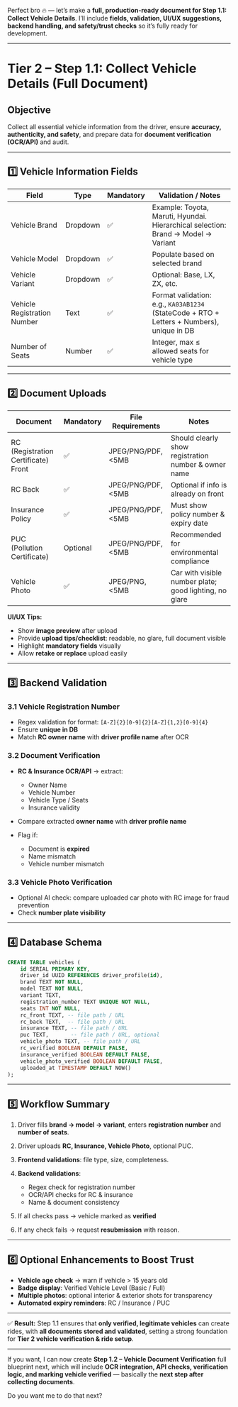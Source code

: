 Perfect bro 🔥 — let’s make a **full, production-ready document for Step 1.1: Collect Vehicle Details**. I’ll include **fields, validation, UI/UX suggestions, backend handling, and safety/trust checks** so it’s fully ready for development.

---

# **Tier 2 – Step 1.1: Collect Vehicle Details (Full Document)**

## **Objective**

Collect all essential vehicle information from the driver, ensure **accuracy, authenticity, and safety**, and prepare data for **document verification (OCR/API)** and audit.

---

## **1️⃣ Vehicle Information Fields**

| Field                       | Type     | Mandatory | Validation / Notes                                                                        |
| --------------------------- | -------- | --------- | ----------------------------------------------------------------------------------------- |
| Vehicle Brand               | Dropdown | ✅         | Example: Toyota, Maruti, Hyundai. Hierarchical selection: Brand → Model → Variant         |
| Vehicle Model               | Dropdown | ✅         | Populate based on selected brand                                                          |
| Vehicle Variant             | Dropdown | ✅         | Optional: Base, LX, ZX, etc.                                                              |
| Vehicle Registration Number | Text     | ✅         | Format validation: e.g., `KA03AB1234` (StateCode + RTO + Letters + Numbers), unique in DB |
| Number of Seats             | Number   | ✅         | Integer, max ≤ allowed seats for vehicle type                                             |

---

## **2️⃣ Document Uploads**

| Document                            | Mandatory | File Requirements  | Notes                                                  |
| ----------------------------------- | --------- | ------------------ | ------------------------------------------------------ |
| RC (Registration Certificate) Front | ✅         | JPEG/PNG/PDF, <5MB | Should clearly show registration number & owner name   |
| RC Back                             | ✅         | JPEG/PNG/PDF, <5MB | Optional if info is already on front                   |
| Insurance Policy                    | ✅         | JPEG/PNG/PDF, <5MB | Must show policy number & expiry date                  |
| PUC (Pollution Certificate)         | Optional  | JPEG/PNG/PDF, <5MB | Recommended for environmental compliance               |
| Vehicle Photo                       | ✅         | JPEG/PNG, <5MB     | Car with visible number plate; good lighting, no glare |

**UI/UX Tips:**

* Show **image preview** after upload
* Provide **upload tips/checklist**: readable, no glare, full document visible
* Highlight **mandatory fields** visually
* Allow **retake or replace** upload easily

---

## **3️⃣ Backend Validation**

### **3.1 Vehicle Registration Number**

* Regex validation for format: `[A-Z]{2}[0-9]{2}[A-Z]{1,2}[0-9]{4}`
* Ensure **unique in DB**
* Match **RC owner name** with **driver profile name** after OCR

### **3.2 Document Verification**

* **RC & Insurance OCR/API** → extract:

  * Owner Name
  * Vehicle Number
  * Vehicle Type / Seats
  * Insurance validity
* Compare extracted **owner name** with **driver profile name**
* Flag if:

  * Document is **expired**
  * Name mismatch
  * Vehicle number mismatch

### **3.3 Vehicle Photo Verification**

* Optional AI check: compare uploaded car photo with RC image for fraud prevention
* Check **number plate visibility**

---

## **4️⃣ Database Schema**

```sql
CREATE TABLE vehicles (
    id SERIAL PRIMARY KEY,
    driver_id UUID REFERENCES driver_profile(id),
    brand TEXT NOT NULL,
    model TEXT NOT NULL,
    variant TEXT,
    registration_number TEXT UNIQUE NOT NULL,
    seats INT NOT NULL,
    rc_front TEXT, -- file path / URL
    rc_back TEXT,  -- file path / URL
    insurance TEXT, -- file path / URL
    puc TEXT,       -- file path / URL, optional
    vehicle_photo TEXT, -- file path / URL
    rc_verified BOOLEAN DEFAULT FALSE,
    insurance_verified BOOLEAN DEFAULT FALSE,
    vehicle_photo_verified BOOLEAN DEFAULT FALSE,
    uploaded_at TIMESTAMP DEFAULT NOW()
);
```

---

## **5️⃣ Workflow Summary**

1. Driver fills **brand → model → variant**, enters **registration number** and **number of seats**.
2. Driver uploads **RC, Insurance, Vehicle Photo**, optional PUC.
3. **Frontend validations**: file type, size, completeness.
4. **Backend validations**:

   * Regex check for registration number
   * OCR/API checks for RC & insurance
   * Name & document consistency
5. If all checks pass → vehicle marked as **verified**
6. If any check fails → request **resubmission** with reason.

---

## **6️⃣ Optional Enhancements to Boost Trust**

* **Vehicle age check** → warn if vehicle > 15 years old
* **Badge display**: Verified Vehicle Level (Basic / Full)
* **Multiple photos**: optional interior & exterior shots for transparency
* **Automated expiry reminders**: RC / Insurance / PUC

---

✅ **Result:**
Step 1.1 ensures that **only verified, legitimate vehicles** can create rides, with **all documents stored and validated**, setting a strong foundation for **Tier 2 vehicle verification & ride setup**.

---

If you want, I can now create **Step 1.2 – Vehicle Document Verification** full blueprint next, which will include **OCR integration, API checks, verification logic, and marking vehicle verified** — basically the **next step after collecting documents**.

Do you want me to do that next?
